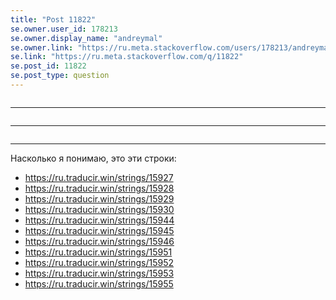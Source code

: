 ```yaml
---
title: "Post 11822"
se.owner.user_id: 178213
se.owner.display_name: "andreymal"
se.owner.link: "https://ru.meta.stackoverflow.com/users/178213/andreymal"
se.link: "https://ru.meta.stackoverflow.com/q/11822"
se.post_id: 11822
se.post_type: question
---
```

<blockquote>
<p><img src="https://i.stack.imgur.com/U12XW.png" alt="" /></p>
</blockquote>
<hr />
<blockquote>
<p><img src="https://i.stack.imgur.com/A5wXV.png" alt="" /></p>
</blockquote>
<hr />
<blockquote>
<p><img src="https://i.stack.imgur.com/Cyefk.png" alt="" /></p>
</blockquote>
<hr />
<p>Насколько я понимаю, это эти строки:</p>
<ul>
<li><a href="https://ru.traducir.win/strings/15927" rel="nofollow noreferrer">https://ru.traducir.win/strings/15927</a></li>
<li><a href="https://ru.traducir.win/strings/15928" rel="nofollow noreferrer">https://ru.traducir.win/strings/15928</a></li>
<li><a href="https://ru.traducir.win/strings/15929" rel="nofollow noreferrer">https://ru.traducir.win/strings/15929</a></li>
<li><a href="https://ru.traducir.win/strings/15930" rel="nofollow noreferrer">https://ru.traducir.win/strings/15930</a></li>
<li><a href="https://ru.traducir.win/strings/15944" rel="nofollow noreferrer">https://ru.traducir.win/strings/15944</a></li>
<li><a href="https://ru.traducir.win/strings/15945" rel="nofollow noreferrer">https://ru.traducir.win/strings/15945</a></li>
<li><a href="https://ru.traducir.win/strings/15946" rel="nofollow noreferrer">https://ru.traducir.win/strings/15946</a></li>
<li><a href="https://ru.traducir.win/strings/15951" rel="nofollow noreferrer">https://ru.traducir.win/strings/15951</a></li>
<li><a href="https://ru.traducir.win/strings/15952" rel="nofollow noreferrer">https://ru.traducir.win/strings/15952</a></li>
<li><a href="https://ru.traducir.win/strings/15953" rel="nofollow noreferrer">https://ru.traducir.win/strings/15953</a></li>
<li><a href="https://ru.traducir.win/strings/15955" rel="nofollow noreferrer">https://ru.traducir.win/strings/15955</a></li>
</ul>
